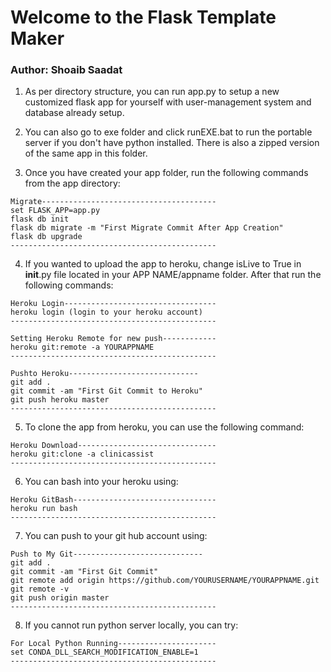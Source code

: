 # Welcome to the Flask Template Maker

### Author: Shoaib Saadat


1. As per directory structure, you can run app.py to setup a new customized flask app for yourself with user-management system and database already setup.

2. You can also go to exe folder and click runEXE.bat to run the portable server if you don't have python installed. There is also a zipped version of the same app in this folder.

3. Once you have created your app folder, run the following commands from the app directory:

```
Migrate---------------------------------------
set FLASK_APP=app.py
flask db init
flask db migrate -m "First Migrate Commit After App Creation"
flask db upgrade
----------------------------------------------
```

4. If you wanted to upload the app to heroku, change isLive to True in __init__.py file located in your APP NAME/appname folder. After that run the following commands:

```
Heroku Login----------------------------------
heroku login (login to your heroku account)
----------------------------------------------

Setting Heroku Remote for new push------------
heroku git:remote -a YOURAPPNAME
----------------------------------------------

Pushto Heroku-----------------------------
git add .
git commit -am "First Git Commit to Heroku"
git push heroku master
----------------------------------------------
```

5. To clone the app from heroku, you can use the following command:

```
Heroku Download-------------------------------
heroku git:clone -a clinicassist
----------------------------------------------
```

6. You can bash into your heroku using:

```
Heroku GitBash--------------------------------
heroku run bash
----------------------------------------------
```

7. You can push to your git hub account using:

```
Push to My Git-----------------------------
git add .
git commit -am "First Git Commit"
git remote add origin https://github.com/YOURUSERNAME/YOURAPPNAME.git
git remote -v
git push origin master
----------------------------------------------
```

8. If you cannot run python server locally, you can try:

```
For Local Python Running----------------------
set CONDA_DLL_SEARCH_MODIFICATION_ENABLE=1
----------------------------------------------
```








